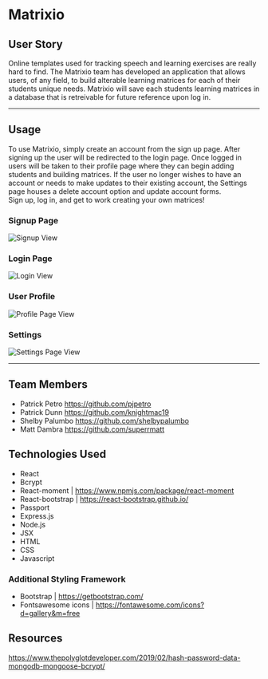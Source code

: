 # Matrixio

## User Story

Online templates used for tracking speech and learning
exercises are really hard to find. The Matrixio team has developed an application that allows users, of any field, to build alterable learning matrices for each of their students unique needs. Matrixio will save each students learning matrices in a database that is retreivable for future reference upon log in.

<hr>

## Usage

To use Matrixio, simply create an account from the sign up page. After signing up the user will be redirected to the login page. Once logged in users will be taken to their profile page where they can begin adding students and building matrices. If the user no longer wishes to have an account or needs to make updates to their existing account, the Settings page houses a delete account option and update account forms.
<br/>
Sign up, log in, and get to work creating your own matrices!

### Signup Page

![Signup View]("/signup.png")

### Login Page

![Login View]("/login.png")

### User Profile

![Profile Page View]("/profile.png")

### Settings

![Settings Page View]("/settings.png)

<hr>

## Team Members

- Patrick Petro https://github.com/pjpetro
- Patrick Dunn https://github.com/knightmac19
- Shelby Palumbo https://github.com/shelbypalumbo
- Matt Dambra https://github.com/superrmatt

## Technologies Used

- React
- Bcrypt
- React-moment | https://www.npmjs.com/package/react-moment
- React-bootstrap | https://react-bootstrap.github.io/
- Passport
- Express.js
- Node.js
- JSX
- HTML
- CSS
- Javascript

### Additional Styling Framework

- Bootstrap | https://getbootstrap.com/
- Fontsawesome icons | https://fontawesome.com/icons?d=gallery&m=free

## Resources

https://www.thepolyglotdeveloper.com/2019/02/hash-password-data-mongodb-mongoose-bcrypt/
